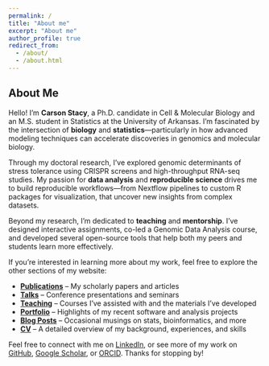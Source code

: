 ```yaml
---
permalink: /
title: "About me"
excerpt: "About me"
author_profile: true
redirect_from: 
  - /about/
  - /about.html
---
```



## About Me

Hello! I’m **Carson Stacy**, a Ph.D. candidate in Cell & Molecular Biology and an M.S. student in Statistics at the University of Arkansas. I’m fascinated by the intersection of **biology** and **statistics**—particularly in how advanced modeling techniques can accelerate discoveries in genomics and molecular biology.

Through my doctoral research, I’ve explored genomic determinants of stress tolerance using CRISPR screens and high-throughput RNA-seq studies. My passion for **data analysis** and **reproducible science** drives me to build reproducible workflows—from Nextflow pipelines to custom R packages for visualization, that uncover new insights from complex datasets.

Beyond my research, I’m dedicated to **teaching** and **mentorship**. I’ve designed interactive assignments, co-led a Genomic Data Analysis course, and developed several open-source tools that help both my peers and students learn more effectively.

If you’re interested in learning more about my work, feel free to explore the other sections of my website:

- **[Publications](https://clstacy.github.io/publications)** – My scholarly papers and articles  
- **[Talks](https://clstacy.github.io/talks)** – Conference presentations and seminars  
- **[Teaching](https://clstacy.github.io/teaching)** – Courses I’ve assisted with and the materials I’ve developed  
- **[Portfolio](https://clstacy.github.io/portfolio)** – Highlights of my recent software and analysis projects  
- **[Blog Posts](https://clstacy.github.io/year-archive)** – Occasional musings on stats, bioinformatics, and more  
- **[CV](https://clstacy.github.io/talks)** – A detailed overview of my background, experiences, and skills  

Feel free to connect with me on [LinkedIn](www.linkedin.com/in/carson-stacy), or see more of my work on [GitHub](https://www.github.com/clstacy), [Google Scholar](https://scholar.google.com/citations?user=zdeq1mYAAAAJ&hl=en&oi=ao), or [ORCID](https://orcid.org/0000-0002-8817-574X). Thanks for stopping by!
